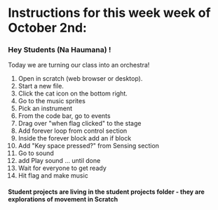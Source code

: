 # Instructions for this week week of October 2nd:


### Hey Students (Na Haumana) !

Today we are turning our class into an orchestra! 


1. Open in scratch (web browser or desktop).
3. Start a new file.  
4. Click the cat icon on the bottom right.  
5. Go to the music sprites
6. Pick an instrument
7. From the code bar, go to events
8. Drag over "when flag clicked" to the stage
9. Add forever loop from control section
10. Inside the forever block add an if block
11. Add "Key space pressed?" from Sensing section
12.  Go to sound
13. add Play sound ... until done
14. Wait for everyone to get ready
15. Hit flag and make music

#### Student projects are  living in the student projects folder - they are explorations of movement in Scratch 
